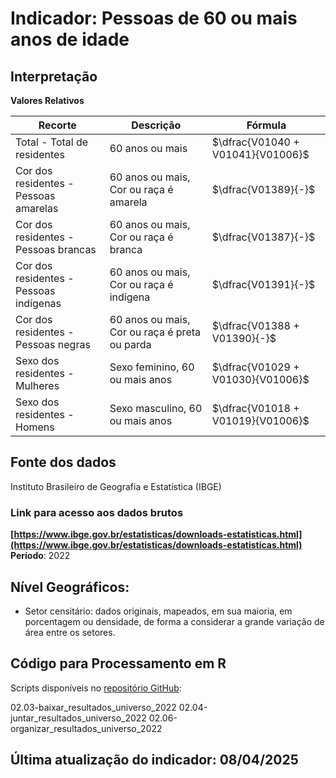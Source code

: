 # Indicador: Pessoas de 60 ou mais anos de idade

## Interpretação

**Valores Relativos**

|Recorte|Descrição  |Fórmula
|--|--|--|
|Total - Total de residentes|60 anos ou mais|$\dfrac{V01040 + V01041}{V01006}$|
|Cor dos residentes - Pessoas amarelas|60 anos ou mais, Cor ou raça é amarela|$\dfrac{V01389}{-}$|
|Cor dos residentes - Pessoas brancas|60 anos ou mais, Cor ou raça é branca|$\dfrac{V01387}{-}$|
|Cor dos residentes - Pessoas indígenas|60 anos ou mais, Cor ou raça é indígena|$\dfrac{V01391}{-}$|
|Cor dos residentes - Pessoas negras|60 anos ou mais, Cor ou raça é preta ou parda|$\dfrac{V01388 + V01390}{-}$|
|Sexo dos residentes - Mulheres|Sexo feminino, 60 ou mais anos|$\dfrac{V01029 + V01030}{V01006}$|
|Sexo dos residentes - Homens|Sexo masculino, 60 ou mais anos|$\dfrac{V01018 + V01019}{V01006}$|


## Fonte dos dados
Instituto Brasileiro de Geografia e Estatística (IBGE)

### Link para acesso aos dados brutos
**[https://www.ibge.gov.br/estatisticas/downloads-estatisticas.html](https://www.ibge.gov.br/estatisticas/downloads-estatisticas.html)**
**Período**: 2022

## Nível Geográficos:

 - Setor censitário: dados originais, mapeados, em sua maioria, em porcentagem ou densidade, de forma a considerar a grande variação de área entre os setores.

## Código para Processamento em R
Scripts disponíveis no [repositório GitHub](https://github.com/cem-usp/georedus):

02.03-baixar_resultados_universo_2022
02.04-juntar_resultados_universo_2022
02.06-organizar_resultados_universo_2022

## Última atualização do indicador: 08/04/2025
